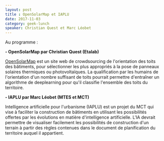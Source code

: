 ```yaml
---
layout: post
title : OpenSolarMap et IAPLU
date: 2017-11-03
category: geek-lunch
speaker: Christian Quest et Marc Léobet
---
```


Au programme :

**- OpenSolarMap par Christian Quest (Etalab)**

[OpenSolarMap](https://opensolarmap.org) est un site web de crowdsourcing de l'orientation des toits des bâtiments, pour sélectionner les plus appropriés à la pose de panneaux solaires thermiques ou photovoltaïques. La qualification par les humains de l'orientation d'un nombre suffisant de toits pourrait permettre d'entraîner un algorithme de deeplearning pour qu'il classifie l'ensemble des toits du territoire.

**- IAPLU par Marc Léobet (MTES et MCT)**

Intelligence artificielle pour l'urbanisme (IAPLU) est un projet du MCT qui vise à faciliter la construction de bâtiments en utilisant les possibilités offertes par les évolutions en matière d'intelligence artificielle. L'IA devrait permettre de visualiser facilement les possibilités de construction d'un terrain à partir des règles contenues dans le document de planification du territoire auquel il appartient.
